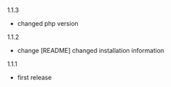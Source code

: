 1.1.3

* changed php version

1.1.2

* change [README] changed installation information

1.1.1

* first release